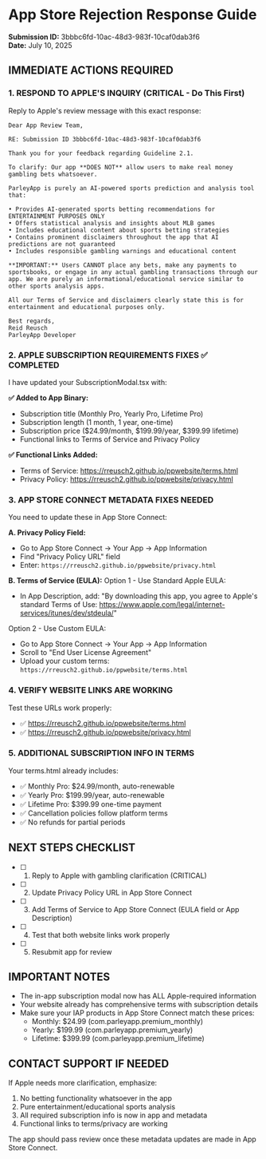 # App Store Rejection Response Guide
**Submission ID:** 3bbbc6fd-10ac-48d3-983f-10caf0dab3f6  
**Date:** July 10, 2025

## IMMEDIATE ACTIONS REQUIRED

### 1. RESPOND TO APPLE'S INQUIRY (CRITICAL - Do This First)

Reply to Apple's review message with this exact response:

```
Dear App Review Team,

RE: Submission ID 3bbbc6fd-10ac-48d3-983f-10caf0dab3f6

Thank you for your feedback regarding Guideline 2.1.

To clarify: Our app **DOES NOT** allow users to make real money gambling bets whatsoever. 

ParleyApp is purely an AI-powered sports prediction and analysis tool that:

• Provides AI-generated sports betting recommendations for ENTERTAINMENT PURPOSES ONLY  
• Offers statistical analysis and insights about MLB games  
• Includes educational content about sports betting strategies  
• Contains prominent disclaimers throughout the app that AI predictions are not guaranteed  
• Includes responsible gambling warnings and educational content  

**IMPORTANT:** Users CANNOT place any bets, make any payments to sportsbooks, or engage in any actual gambling transactions through our app. We are purely an informational/educational service similar to other sports analysis apps.

All our Terms of Service and disclaimers clearly state this is for entertainment and educational purposes only.

Best regards,
Reid Reusch
ParleyApp Developer
```

### 2. APPLE SUBSCRIPTION REQUIREMENTS FIXES ✅ COMPLETED

I have updated your SubscriptionModal.tsx with:

**✅ Added to App Binary:**
- Subscription title (Monthly Pro, Yearly Pro, Lifetime Pro)
- Subscription length (1 month, 1 year, one-time)  
- Subscription price ($24.99/month, $199.99/year, $399.99 lifetime)
- Functional links to Terms of Service and Privacy Policy

**✅ Functional Links Added:**
- Terms of Service: https://rreusch2.github.io/ppwebsite/terms.html
- Privacy Policy: https://rreusch2.github.io/ppwebsite/privacy.html

### 3. APP STORE CONNECT METADATA FIXES NEEDED

You need to update these in App Store Connect:

**A. Privacy Policy Field:**
- Go to App Store Connect → Your App → App Information  
- Find "Privacy Policy URL" field
- Enter: `https://rreusch2.github.io/ppwebsite/privacy.html`

**B. Terms of Service (EULA):**
Option 1 - Use Standard Apple EULA:
- In App Description, add: "By downloading this app, you agree to Apple's standard Terms of Use: https://www.apple.com/legal/internet-services/itunes/dev/stdeula/"

Option 2 - Use Custom EULA:
- Go to App Store Connect → Your App → App Information
- Scroll to "End User License Agreement" 
- Upload your custom terms: `https://rreusch2.github.io/ppwebsite/terms.html`

### 4. VERIFY WEBSITE LINKS ARE WORKING

Test these URLs work properly:
- ✅ https://rreusch2.github.io/ppwebsite/terms.html
- ✅ https://rreusch2.github.io/ppwebsite/privacy.html

### 5. ADDITIONAL SUBSCRIPTION INFO IN TERMS

Your terms.html already includes:
- ✅ Monthly Pro: $24.99/month, auto-renewable  
- ✅ Yearly Pro: $199.99/year, auto-renewable
- ✅ Lifetime Pro: $399.99 one-time payment
- ✅ Cancellation policies follow platform terms
- ✅ No refunds for partial periods

## NEXT STEPS CHECKLIST

- [ ] 1. Reply to Apple with gambling clarification (CRITICAL)
- [ ] 2. Update Privacy Policy URL in App Store Connect  
- [ ] 3. Add Terms of Service to App Store Connect (EULA field or App Description)
- [ ] 4. Test that both website links work properly
- [ ] 5. Resubmit app for review

## IMPORTANT NOTES

- The in-app subscription modal now has ALL Apple-required information
- Your website already has comprehensive terms with subscription details
- Make sure your IAP products in App Store Connect match these prices:
  - Monthly: $24.99 (com.parleyapp.premium_monthly)
  - Yearly: $199.99 (com.parleyapp.premium_yearly)  
  - Lifetime: $399.99 (com.parleyapp.premium_lifetime)

## CONTACT SUPPORT IF NEEDED

If Apple needs more clarification, emphasize:
1. No betting functionality whatsoever in the app
2. Pure entertainment/educational sports analysis
3. All required subscription info is now in app and metadata
4. Functional links to terms/privacy are working

The app should pass review once these metadata updates are made in App Store Connect.
